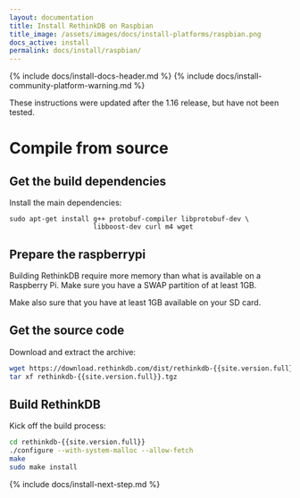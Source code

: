 ```yaml
---
layout: documentation
title: Install RethinkDB on Raspbian
title_image: /assets/images/docs/install-platforms/raspbian.png
docs_active: install
permalink: docs/install/raspbian/
---
```

{% include docs/install-docs-header.md %}
{% include docs/install-community-platform-warning.md %}

These instructions were updated after the 1.16 release, but have not been tested.

# Compile from source #

## Get the build dependencies ##

Install the main dependencies:

```
sudo apt-get install g++ protobuf-compiler libprotobuf-dev \
                     libboost-dev curl m4 wget
```

## Prepare the raspberrypi ##

Building RethinkDB require more memory than what is available on a Raspberry Pi.
Make sure you have a SWAP partition of at least 1GB.

Make also sure that you have at least 1GB available on your SD card.


## Get the source code ##

Download and extract the archive:

```bash
wget https://download.rethinkdb.com/dist/rethinkdb-{{site.version.full}}.tgz
tar xf rethinkdb-{{site.version.full}}.tgz
```

## Build RethinkDB ##

Kick off the build process:

```bash
cd rethinkdb-{{site.version.full}}
./configure --with-system-malloc --allow-fetch
make
sudo make install
```

{% include docs/install-next-step.md %}
